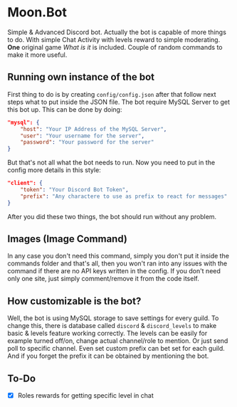 # Moon.Bot

Simple & Advanced Discord bot.
Actually the bot is capable of more things to do. With simple Chat Activity with levels reward to simple moderating.
**One** original game _What is it_ is included.
Couple of random commands to make it more useful.

## Running own instance of the bot
First thing to do is by creating `config/config.json` after that follow next steps what to put inside the JSON file.
The bot require MySQL Server to get this bot up.
This can be done by doing:
```json
"mysql": {
    "host": "Your IP Address of the MySQL Server",
    "user": "Your username for the server",
    "password": "Your password for the server"
}
```
But that's not all what the bot needs to run. Now you need to put in the config more details in this style:
```json
"client": {
    "token": "Your Discord Bot Token",
    "prefix": "Any charactere to use as prefix to react for messages"
}
```
After you did these two things, the bot should run without any problem.

## Images (Image Command)
In any case you don't need this command, simply you don't put it inside the commands folder and that's all, then you won't ran into any issues with the command if there are no API keys written in the config. If you don't need only one site, just simply comment/remove it from the code itself.

## How customizable is the bot?
Well, the bot is using MySQL storage to save settings for every guild. To change this, there is database called `discord` & `discord_levels` to make basic & levels feature working correctly. The levels can be easily for example turned off/on, change actual channel/role to mention. Or just send poll to specific channel. Even set custom prefix can bet set for each guild. And if you forget the prefix it can be obtained by mentioning the bot.

## To-Do
- [x] Roles rewards for getting specific level in chat
